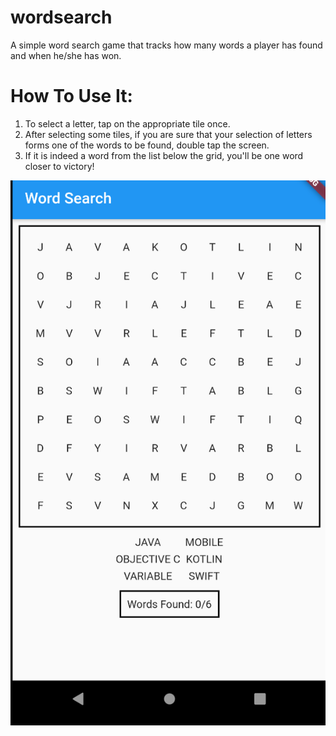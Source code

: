 # wordsearch
A simple word search game that tracks how many words a player has found and when he/she has won.

# How To Use It:
1. To select a letter, tap on the appropriate tile once.
1. After selecting some tiles, if you are sure that your selection of letters forms one of the words to be found, double tap the screen.
1. If it is indeed a word from the list below the grid, you'll be one word closer to victory!

![Word Search with no words found](/assets/nowords.png)
